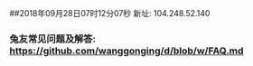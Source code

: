 ##2018年09月28日07时12分07秒 新址: 104.248.52.140
### 兔友常见问题及解答: https://github.com/wanggonging/d/blob/w/FAQ.md
